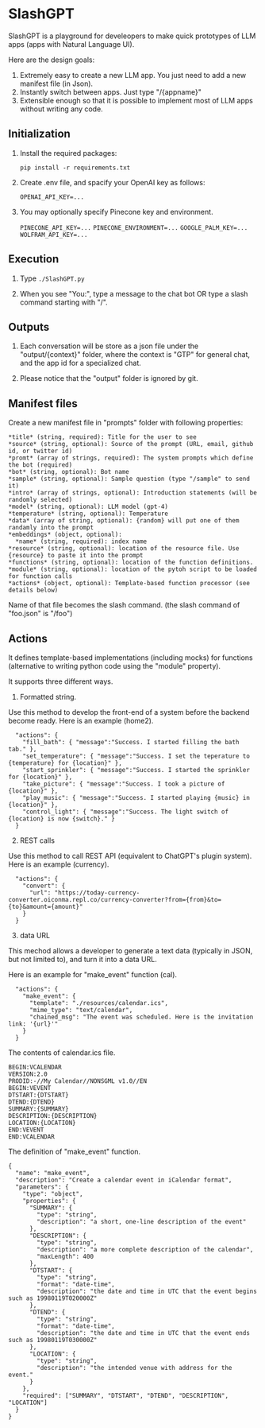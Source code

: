 # SlashGPT

SlashGPT is a playground for develeopers to make quick prototypes of LLM apps (apps with Natural Language UI).

Here are the design goals:

1. Extremely easy to create a new LLM app. You just need to add a new manifest file (in Json).
2. Instantly switch between apps. Just type "/{appname}"
3. Extensible enough so that it is possible to implement most of LLM apps without writing any code. 

## Initialization

1. Install the required packages: 

    `pip install -r requirements.txt`

2. Create .env file, and spacify your OpenAI key as follows:

    `OPENAI_API_KEY=...`

3. You may optionally specify Pinecone key and environment.

    `PINECONE_API_KEY=...`
    `PINECONE_ENVIRONMENT=...`
    `GOOGLE_PALM_KEY=...`
    `WOLFRAM_API_KEY=...`

## Execution

1. Type `./SlashGPT.py`

2. When you see "You:", type a message to the chat bot OR type a slash command starting with "/".

## Outputs

1. Each conversation will be store as a json file under the "output/{context}" folder, 
where the context is "GTP" for general chat, and the app id for a specialized chat.

2. Please notice that the "output" folder is ignored by git. 

## Manifest files

Create a new manifest file in "prompts" folder with following properties:

    *title* (string, required): Title for the user to see
    *source* (string, optional): Source of the prompt (URL, email, github id, or twitter id)
    *promt* (array of strings, required): The system prompts which define the bot (required)
    *bot* (string, optional): Bot name
    *sample* (string, optional): Sample question (type "/sample" to send it)
    *intro* (array of strings, optional): Introduction statements (will be randomly selected)
    *model* (string, optional): LLM model (gpt-4)
    *temperature* (string, optional): Temperature
    *data* (array of string, optional): {random} will put one of them randamly into the prompt
    *embeddings* (object, optional):
      *name* (string, required): index name
    *resource* (string, optional): location of the resource file. Use {resource} to paste it into the prompt
    *functions* (string, optional): location of the function definitions. 
    *module* (string, optional): location of the pytoh script to be loaded for function calls
    *actions* (object, optional): Template-based function processor (see details below)

Name of that file becomes the slash command. (the slash command of "foo.json" is "/foo")

## Actions

It defines template-based implementations (including mocks) for functions (alternative to writing python code using the "module" property).

It supports three different ways. 

1. Formatted string.

Use this method to develop the front-end of a system before the backend become ready. Here is an example (home2).

```
  "actions": {
    "fill_bath": { "message":"Success. I started filling the bath tab." },
    "set_temperature": { "message":"Success. I set the teperature to {temperature} for {location}" },
    "start_sprinkler": { "message":"Success. I started the sprinkler for {location}" },
    "take_picture": { "message":"Success. I took a picture of {location}" },
    "play_music": { "message":"Success. I started playing {music} in {location}" },
    "control_light": { "message":"Success. The light switch of {location} is now {switch}." }
  }
```

2. REST calls

Use this method to call REST API (equivalent to ChatGPT's plugin system). Here is an example (currency).

```
  "actions": {
    "convert": {
      "url": "https://today-currency-converter.oiconma.repl.co/currency-converter?from={from}&to={to}&amount={amount}"
    }
  }
```

3. data URL

This mechod allows a developer to generate a text data (typically in JSON, but not limited to), and turn it into a data URL. 

Here is an example for "make_event" function (cal).

```
  "actions": {
    "make_event": {
      "template": "./resources/calendar.ics",
      "mime_type": "text/calendar",
      "chained_msg": "The event was scheduled. Here is the invitation link: '{url}'"
    }
  }
```

The contents of calendar.ics file.
```
BEGIN:VCALENDAR
VERSION:2.0
PRODID:-//My Calendar//NONSGML v1.0//EN
BEGIN:VEVENT
DTSTART:{DTSTART}
DTEND:{DTEND}
SUMMARY:{SUMMARY}
DESCRIPTION:{DESCRIPTION}
LOCATION:{LOCATION}
END:VEVENT
END:VCALENDAR
```

The definition of "make_event" function.
```
{
  "name": "make_event",
  "description": "Create a calendar event in iCalendar format",
  "parameters": {
    "type": "object",
    "properties": {
      "SUMMARY": {
        "type": "string",
        "description": "a short, one-line description of the event"
      },
      "DESCRIPTION": {
        "type": "string",
        "description": "a more complete description of the calendar",
        "maxLength": 400
      },
      "DTSTART": {
        "type": "string",
        "format": "date-time",
        "description": "the date and time in UTC that the event begins such as 19980119T020000Z"
      },
      "DTEND": {
        "type": "string",
        "format": "date-time",
        "description": "the date and time in UTC that the event ends such as 19980119T030000Z"
      },
      "LOCATION": {
        "type": "string",
        "description": "the intended venue with address for the event."
      }
    },
    "required": ["SUMMARY", "DTSTART", "DTEND", "DESCRIPTION", "LOCATION"]
  }
}
```